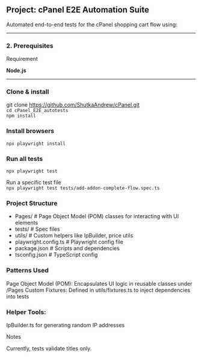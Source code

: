 ##  Project: **cPanel E2E Automation Suite**

Automated end-to-end tests for the cPanel shopping cart flow using:  


---

###  **2. Prerequisites**
 Requirement       

 **Node.js**   
 

---


### Clone & install
git clone https://github.com/ShutkaAndrew/cPanel.git  
`cd cPanel_E2E_autotests`  
`npm install`  

###  Install browsers  
`npx playwright install`  

###  Run all tests  
`npx playwright test`  

Run a specific test file  
`npx playwright test tests/add-addon-complete-flow.spec.ts`  

### Project Structure
- Pages/           # Page Object Model (POM) classes for interacting with UI elements
- tests/           # Spec files
- utils/           # Custom helpers like IpBuilder, price utils
- playwright.config.ts  # Playwright config file
- package.json     # Scripts and dependencies
- tsconfig.json    # TypeScript config

### Patterns Used  

Page Object Model (POM): Encapsulates UI logic in reusable classes under /Pages
Custom Fixtures: Defined in utils/fixtures.ts to inject dependencies into tests

### Helper Tools:

IpBuilder.ts for generating random IP addresses

Notes

Currently, tests validate titles only.



 
